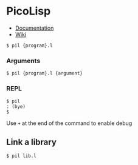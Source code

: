 # PicoLisp

- [Documentation](https://software-lab.de/doc/index.html)
- [Wiki](https://picolisp.com/wiki/?Documentation)

```
$ pil {program}.l
```

### Arguments

```
$ pil {program}.l {argument}
```

### REPL

```
$ pil
: (bye)
$
```

Use `+` at the end of the command to enable debug

## Link a library

```
$ pil lib.l
```
